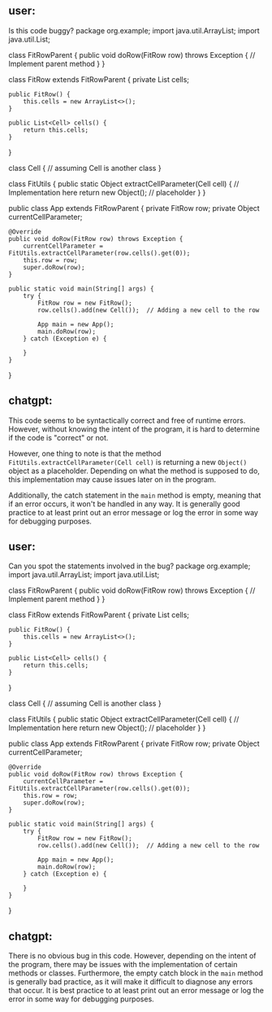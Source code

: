 

## user: 

Is this code buggy?
package org.example;
import java.util.ArrayList;
import java.util.List;

class FitRowParent {
    public void doRow(FitRow row) throws Exception {
        // Implement parent method
    }
}

class FitRow extends FitRowParent {
    private List<Cell> cells;

    public FitRow() {
        this.cells = new ArrayList<>();
    }

    public List<Cell> cells() {
        return this.cells;
    }
}

class Cell {
    // assuming Cell is another class
}

class FitUtils {
    public static Object extractCellParameter(Cell cell) {
        // Implementation here
        return new Object(); // placeholder
    }
}

public class App extends FitRowParent {
    private FitRow row;
    private Object currentCellParameter;

    @Override
    public void doRow(FitRow row) throws Exception {
        currentCellParameter = FitUtils.extractCellParameter(row.cells().get(0));
        this.row = row;
        super.doRow(row);
    }

    public static void main(String[] args) {
        try {
            FitRow row = new FitRow();
            row.cells().add(new Cell());  // Adding a new cell to the row

            App main = new App();
            main.doRow(row);
        } catch (Exception e) {

        }
    }
}


## chatgpt: 

This code seems to be syntactically correct and free of runtime errors. However, without knowing the intent of the program, it is hard to determine if the code is "correct" or not.

However, one thing to note is that the method `FitUtils.extractCellParameter(Cell cell)` is returning a new `Object()` object as a placeholder. Depending on what the method is supposed to do, this implementation may cause issues later on in the program.

Additionally, the catch statement in the `main` method is empty, meaning that if an error occurs, it won't be handled in any way. It is generally good practice to at least print out an error message or log the error in some way for debugging purposes.

## user: 

Can you spot the statements involved in the bug?
package org.example;
import java.util.ArrayList;
import java.util.List;

class FitRowParent {
    public void doRow(FitRow row) throws Exception {
        // Implement parent method
    }
}

class FitRow extends FitRowParent {
    private List<Cell> cells;

    public FitRow() {
        this.cells = new ArrayList<>();
    }

    public List<Cell> cells() {
        return this.cells;
    }
}

class Cell {
    // assuming Cell is another class
}

class FitUtils {
    public static Object extractCellParameter(Cell cell) {
        // Implementation here
        return new Object(); // placeholder
    }
}

public class App extends FitRowParent {
    private FitRow row;
    private Object currentCellParameter;

    @Override
    public void doRow(FitRow row) throws Exception {
        currentCellParameter = FitUtils.extractCellParameter(row.cells().get(0));
        this.row = row;
        super.doRow(row);
    }

    public static void main(String[] args) {
        try {
            FitRow row = new FitRow();
            row.cells().add(new Cell());  // Adding a new cell to the row

            App main = new App();
            main.doRow(row);
        } catch (Exception e) {

        }
    }
}


## chatgpt: 

There is no obvious bug in this code. However, depending on the intent of the program, there may be issues with the implementation of certain methods or classes. Furthermore, the empty catch block in the `main` method is generally bad practice, as it will make it difficult to diagnose any errors that occur. It is best practice to at least print out an error message or log the error in some way for debugging purposes.